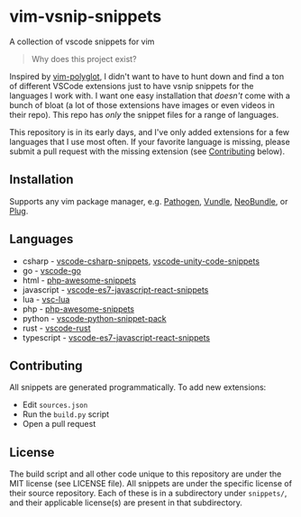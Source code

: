 # vim-vsnip-snippets
A collection of vscode snippets for vim

> Why does this project exist?

Inspired by [vim-polyglot](https://github.com/sheerun/vim-polyglot), I didn't
want to have to hunt down and find a ton of different VSCode extensions just to
have vsnip snippets for the languages I work with. I want one easy installation
that *doesn't* come with a bunch of bloat (a lot of those extensions have images
or even videos in their repo). This repo has *only* the snippet files for a
range of languages.

This repository is in its early days, and I've only added extensions for a few
languages that I use most often. If your favorite language is missing, please
submit a pull request with the missing extension (see
[Contributing](#contributing) below).

## Installation
Supports any vim package manager, e.g. [Pathogen](https://github.com/tpope/vim-pathogen), [Vundle](https://github.com/VundleVim/Vundle.vim), [NeoBundle](https://github.com/Shougo/neobundle.vim), or [Plug](https://github.com/junegunn/vim-plug).

## Languages
* csharp - [vscode-csharp-snippets](https://github.com/J0rgeSerran0/vscode-csharp-snippets.git), [vscode-unity-code-snippets](https://github.com/kleber-swf/vscode-unity-code-snippets.git)
* go - [vscode-go](https://github.com/golang/vscode-go.git)
* html - [php-awesome-snippets](https://github.com/h4kst3r/php-awesome-snippets.git)
* javascript - [vscode-es7-javascript-react-snippets](https://github.com/dsznajder/vscode-es7-javascript-react-snippets.git)
* lua - [vsc-lua](https://github.com/keyring/vsc-lua.git)
* php - [php-awesome-snippets](https://github.com/h4kst3r/php-awesome-snippets.git)
* python - [vscode-python-snippet-pack](https://github.com/ylcnfrht/vscode-python-snippet-pack.git)
* rust - [vscode-rust](https://github.com/rust-lang/vscode-rust.git)
* typescript - [vscode-es7-javascript-react-snippets](https://github.com/dsznajder/vscode-es7-javascript-react-snippets.git)

## Contributing
All snippets are generated programmatically. To add new extensions:

* Edit `sources.json` 
* Run the `build.py` script
* Open a pull request

## License

The build script and all other code unique to this repository are under the MIT
license (see LICENSE file). All snippets are under the specific license of their
source repository. Each of these is in a subdirectory under `snippets/`, and
their applicable license(s) are present in that subdirectory.

